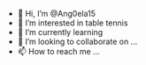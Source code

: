 - 👋 Hi, I’m @Ang0ela15
- 👀 I’m interested in table tennis
- 🌱 I’m currently learning 
- 💞️ I’m looking to collaborate on ...
- 📫 How to reach me ...

<!---
Ang0ela15/Ang0ela15 is a ✨ special ✨ repository because its `README.md` (this file) appears on your GitHub profile.
You can click the Preview link to take a look at your changes.
--->
